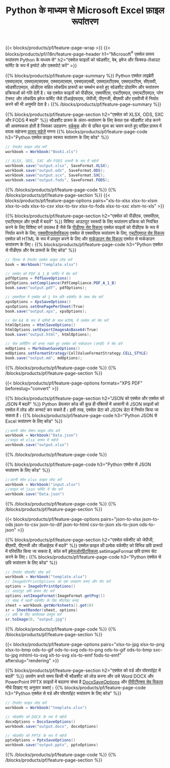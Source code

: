 ﻿---
title: Python के माध्यम से Microsoft Excel फ़ाइल रूपांतरण 
url: /hi/python/conversion/
description: एक्सेल एक्सएलएस, एक्सएलएसएक्स, ओडीएस, सीएसवी को पीडीएफ, एक्सपीएस, एचटीएमएल, जेपीईजी, एचटीएमएल और कई अन्य लोकप्रिय प्रारूपों को Python कोड की कुछ पंक्तियों के साथ कनवर्ट करें।
---
{{< blocks/products/pf/feature-page-wrap >}}
{{< blocks/products/pf/i18n/feature-page-header h1="Microsoft<sup>&reg;</sup> एक्सेल प्रारूप रूपांतरण Python के माध्यम से" h2="एक्सेल फाइलों को स्प्रेडशीट, वेब, इमेज और फिक्स्ड-लेआउट फॉर्मेट के रूप में इम्पोर्ट और एक्सपोर्ट करें" >}}

{{% blocks/products/pf/feature-page-summary %}}
Python एक्सेल लाइब्रेरी एक्सएलएस, एक्सएलएसएक्स, एक्सएलएसएम, एक्सएलएसबी, एक्सएलटीएक्स, एक्सएलटीएम, सीएसवी, स्प्रेडशीटएमएल, ओडीएस सहित लोकप्रिय प्रारूपों का समर्थन करते हुए स्प्रेडशीट प्रोग्रामिंग और रूपांतरण प्रक्रियाओं को गति देती है। यह एक्सेल फाइलों को पीडीएफ, एक्सपीएस, एचटीएमएल, एमएचटीएमएल, प्लेन टेक्स्ट और लोकप्रिय इमेज फॉर्मेट जैसे टीआईएफएफ, जेपीजी, पीएनजी, बीएमपी और एसवीजी में निर्यात करने की भी अनुमति देता है।
{{% /blocks/products/pf/feature-page-summary %}}

{{% blocks/products/pf/feature-page-section h2="एक्सेल को XLSX, ODS, SXC और FODS में बदलें" %}}
स्प्रैडशीट प्रारूप के अंतर-रूपांतरण के लिए केवल एक स्प्रैडशीट लोड करने की आवश्यकता होती है जिसका उदाहरण: [वर्कबुक](https://reference.aspose.com/cells/python/asposecells.api/Workbook) और से उचित मूल्य का चयन करते हुए वांछित प्रारूप में वापस सहेजना [प्रारूप सहेजें](https://reference.aspose.com/cells/python/asposecells.api/saveformat) गणना
{{% blocks/products/pf/feature-page-code h3="Python एक्सेल फ़ाइल स्वरूप रूपांतरण के लिए कोड" %}}

```cs
// टेम्पलेट फ़ाइल लोड करें
workbook = Workbook("Book1.xls")
  
// XLSX, ODS, SXC और FODS प्रारूपों के रूप में सहेजें
workbook.save("output.xlsx", SaveFormat.XLSX);
workbook.save("output.ods", SaveFormat.ODS);
workbook.save("output.scx", SaveFormat.SXC);
workbook.save("output.fods", SaveFormat.FODS);

```
{{% /blocks/products/pf/feature-page-code %}}
{{% /blocks/products/pf/feature-page-section %}}
{{< blocks/products/pf/feature-page-options pairs="xls-to-xlsx xlsx-to-xlsm xlsx-to-ods xlsx-to-csv xlsx-to-tsv xlsx-to-fods xlsx-to-sxc xlsm-to-xls" >}}


{{% blocks/products/pf/feature-page-section h2="एक्सेल को पीडीएफ, एक्सपीएस, एचटीएमएल और एमडी में बदलें" %}}
विशिष्ट आउटपुट स्वरूपों के लिए रूपांतरण प्रक्रिया को नियंत्रित करने के लिए विशिष्ट वर्ग उपलब्ध हैं जैसे कि [पीडीएफ सेव विकल्प](https://reference.aspose.com/cells/python/asposecells.api/PdfSaveOptions) एक्सेल फाइलों को पीडीएफ के रूप में निर्यात करने के लिए, [एक्सपीएससेवविकल्प](https://reference.aspose.com/cells/python/asposecells.api/XpsSaveOptions) एक्सेल से एक्सपीएस रूपांतरण के लिए, [एचटीएमएल सेव विकल्प](https://reference.aspose.com/cells/python/asposecells.api/HtmlSaveOptions) एक्सेल को HTML के रूप में प्रस्तुत करने के लिए और [मार्कडाउन सेव विकल्प](https://reference.aspose.com/cells/python/asposecells.api/MarkdownSaveOptions) एक्सेल से मार्कडाउन रूपांतरण के लिए। 
{{% blocks/products/pf/feature-page-code h3="Python एक्सेल से पीडीएफ और वेब प्रारूपों के लिए कोड" %}}

```cs
// डिस्क से टेम्पलेट एक्सेल फ़ाइल लोड करें
book = Workbook("template.xlsx")

// एक्सेल को PDF_A_1_B फॉर्मेट में सेव करें
pdfOptions = PdfSaveOptions()
pdfOptions.setCompliance(PdfCompliance.PDF_A_1_B)
book.save("output.pdf", pdfOptions);

// एक्सपीएस में एक्सेल को 1 पेज प्रति वर्कशीट के साथ सेव करें
xpsOptions = XpsSaveOptions()
xpsOptions.setOnePagePerSheet(True)
book.save("output.xps", xpsOptions);

// बेस 64 के रूप में छवियों के साथ HTML में एक्सेल को सेव करें
htmlOptions = HtmlSaveOptions()
htmlOptions.setExportImagesAsBase64(True)
book.save("output.html", htmlOptions);

// सेल फ़ॉर्मेटिंग को बनाए रखते हुए एक्सेल को मार्कडाउन (एमडी) में सेव करें
mdOptions = MarkdownSaveOptions()
mdOptions.setFormatStrategy(CellValueFormatStrategy.CELL_STYLE)
book.save("output.md", mdOptions);

```
{{% /blocks/products/pf/feature-page-code %}}
{{% /blocks/products/pf/feature-page-section %}}

{{< blocks/products/pf/feature-page-options formats="XPS PDF" beforeslug="convert" >}}

{{% blocks/products/pf/feature-page-section h2="JSON को एक्सेल और एक्सेल को JSON में बदलें" %}}
Python डेवलपर कोड की कुछ ही पंक्तियों में आसानी से JSON फ़ाइलों को एक्सेल में लोड और कनवर्ट कर सकते हैं। इसी तरह, एक्सेल डेटा को JSON डेटा में निर्यात किया जा सकता है।
{{% blocks/products/pf/feature-page-code h3="Python JSON से Excel रूपांतरण के लिए कोड" %}}
```cs
//अपनी स्रोत जेसन फ़ाइल लोड करें
workbook = Workbook("Data.json")
//फ़ाइल को xlsx प्रारूप में सहेजें
workbook.save("output.xlsx")

```
{{% /blocks/products/pf/feature-page-code %}}

{{% blocks/products/pf/feature-page-code h3="Python एक्सेल से JSON रूपांतरण के लिए कोड" %}}
```cs
//अपनी स्रोत xlsx फ़ाइल लोड करें
workbook = Workbook("input.xlsx")
//फ़ाइल को json फॉर्मेट में सेव करें
workbook.save("Data.json")

```
{{% /blocks/products/pf/feature-page-code %}}
{{% /blocks/products/pf/feature-page-section %}}

{{< blocks/products/pf/feature-page-options pairs="json-to-xlsx json-to-ods json-to-csv json-to-dif json-to-html csv-to-json xls-to-json ods-to-json" >}}

{{% blocks/products/pf/feature-page-section h2="एक्सेल वर्कशीट को जेपीजी, बीएमपी, पीएनजी और जीआईएफ में बदलें" %}}
एक्सेल फ़ाइल की प्रत्येक वर्कशीट को विभिन्न छवि प्रारूपों में परिवर्तित किया जा सकता है, कॉल करें [इमेजऑरप्रिंटविकल्प](https://reference.aspose.com/cells/python/asposecells.api/ImageOrPrintOptions).setImageFormat छवि प्रारूप सेट करने के लिए। 
{{% blocks/products/pf/feature-page-code h3="Python एक्सेल से छवि रूपांतरण के लिए कोड" %}}
```cs
// टेम्पलेट स्प्रैडशीट लोड करें
workbook = Workbook("template.xlsx")
// ImageOrPrintOptions का एक उदाहरण बनाएं और सेट करें
options = ImageOrPrintOptions()
// आउटपुट छवि प्रारूप सेट करें
options.setImageFormat(ImageFormat.getPng())
// संग्रह में पहली वर्कशीट के लिए शीटरेंडर बनाएं
sheet = workbook.getWorksheets().get(0)
sr = SheetRender(sheet, options)
// छवि के लिए कार्यपत्रक प्रस्तुत करें
sr.toImage(0, "output.jpg")

```
{{% /blocks/products/pf/feature-page-code %}}
{{% /blocks/products/pf/feature-page-section %}}

{{< blocks/products/pf/feature-page-options pairs="xlsx-to-jpg xlsx-to-png xlsx-to-bmp ods-to-gif ods-to-svg ods-to-png ods-to-gif ods-to-bmp sxc-to-jpg mhtml-to-svg xlt-to-svg xls-to-emf fods-to-emf" afterslug="rendering" >}}

{{% blocks/products/pf/feature-page-section h2="एक्सेल को वर्ड और पॉवरपॉइंट में बदलें" %}}
उपयोग करते समय किसी भी स्प्रैडशीट को लोड करना और उसे Word DOCX और PowerPoint PPTX फ़ाइलों में बदलना संभव है [DocxSaveOptions](https://reference.aspose.com/cells/python/asposecells.api/DocxSaveOptions) और [पीपीटीएक्स सेव विकल्प](https://reference.aspose.com/cells/python/asposecells.api/PptxSaveOptions) नीचे दिखाए गए अनुसार कक्षाएं।
{{% blocks/products/pf/feature-page-code h3="Python एक्सेल से वर्ड और पॉवरपॉइंट रूपांतरण के लिए कोड" %}}
```cs
// टेम्पलेट फ़ाइल लोड करें
workbook = Workbook("template.xlsx")

// स्प्रेडशीट को DOCX के रूप में सहेजें
docxOptions = DocxSaveOptions()
workbook.save("output.docx", docxOptions)

// स्प्रेडशीट को PPTX के रूप में सहेजें
pptxOptions = PptxSaveOptions()
workbook.save("output.pptx", pptxOptions)

```
{{% /blocks/products/pf/feature-page-code %}}
{{% /blocks/products/pf/feature-page-section %}}